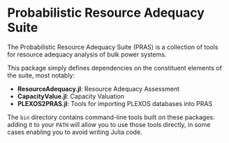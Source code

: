 # Probabilistic Resource Adequacy Suite

The Probabilistic Resource Adequacy Suite (PRAS) is a collection of tools for
resource adequacy analysis of bulk power systems.

This package simply defines dependencies on the constituent elements of the
suite, most notably:

 - **ResourceAdequacy.jl**: Resource Adequacy Assessment
 - **CapacityValue.jl**: Capacity Valuation
 - **PLEXOS2PRAS.jl**: Tools for importing PLEXOS databases into PRAS

The `bin` directory contains command-line tools built on these packages:
adding it to your `PATH` will allow you to use those tools directly, in some
cases enabling you to avoid writing Julia code.
